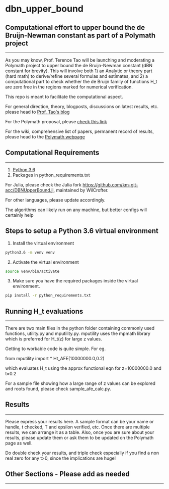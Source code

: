 # dbn_upper_bound
## Computational effort to upper bound the de Bruijn-Newman constant as part of a Polymath project
-----------------------------------------------------------------------------------------------

As you may know, Prof. Terence Tao will be launching and moderating a Polymath project to upper bound the de Bruijn-Newman constant (dBN constant for brevity). This will involve both 1) an Analytic or theory part (hard math) to derive/refine several formulas and estimates, and 2) a computational part to check whether the de Bruijn family of functions H_t are zero free in the regions marked for numerical verification.

This repo is meant to facilitate the computational aspect.

For general direction, theory, blogposts, discussions on latest results, etc. please head to [Prof. Tao's blog](https://terrytao.wordpress.com/)

For the Polymath proposal, please [check this link](https://terrytao.wordpress.com/2018/01/24/polymath-proposal-upper-bounding-the-de-bruijn-newman-constant/)

For the wiki, comprehensive list of papers, permanent record of results, please head to the [Polymath webpage](http://michaelnielsen.org/polymath1/index.php?title=De_Bruijn-Newman_constant)


## Computational Requirements
--------------------------------------------------------------------------------------------
1. [Python 3.6](https://docs.python.org/3/library/venv.html)
2. Packages in python_requirements.txt 

For Julia, please check the Julia fork https://github.com/km-git-acc/DBNUpperBound.jl, maintained by WilCrofter.

For other languages, please update accordingly.

The algorithms can likely run on any machine, but better configs will certainly help

## Steps to setup a Python 3.6 virtual environment
1. Install the virtual environment
```bash
python3.6 -m venv venv
```
2. Activate the virtual environment
```bash
source venv/bin/activate
```
3. Make sure you have the required packages inside the virtual environment. 
```bash
pip install -r python_requirements.txt
```

## Running H_t evaluations
--------------------------------------------------------------------------------------------
There are two main files in the python folder containing commonly used functions, utility.py and mputility.py. mputility uses the mpmath library which is preferred for H_t(z) for large z values.

Getting to workable code is quite simple. For eg.

from mputility import *
Ht_AFE(10000000.0,0.2)

which evaluates H_t using the approx functional eqn for z=10000000.0 and t=0.2

For a sample file showing how a large range of z values can be explored and roots found, please check sample_afe_calc.py. 

## Results
---------------------------------------------------------------------------------------------
Please express your results here. A sample format can be your name or handle, t checked, T and epsilon verified, etc. Once there are multiple results, we can arrange it as a table. Also, once you are sure about your results, please update them or ask them to be updated on the Polymath page as well.

Do double check your results, and triple check especially if you find a non real zero for any t>0, since the implications are huge! 


## Other Sections - Please add as needed
---------------------------------------------------------------------------------------------
